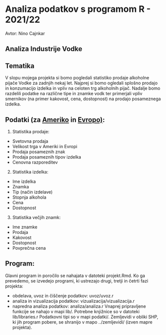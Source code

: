 # Analiza podatkov s programom R - 2021/22 #
Avtor: Nino Cajnkar
## Analiza Industrije Vodke ##

## Tematika ##

V slopu mojega projekta si bomo pogledali statistiko prodaje alkoholne pijače Vodke za zadnjih nekaj let.
Najprej si bomo ogledali splošno prodajo in konzumacijo izdelka in vpliv na celoten trg alkoholnih pijač.
Nadalje bomo razdelili podatke na različne tipe in znamke vodk ter primerjali vpliv smernikov (na primer kakovost, cena, dostopnost) na prodajo posameznega izdelka.

## Podatki (za [Ameriko](https://www.statista.com/topics/3741/vodka-industry/#dossierKeyfigures) in [Evropo)](https://www.statista.com/outlook/cmo/alcoholic-drinks/spirits/vodka/europe): ##
1. Statistika prodaje:
* Svetovna prodaja
* Velikost trga v Ameriki in Evropi
* Prodaja posameznih znak
* Prodaja posameznih tipov izdelka
* Cenovna razporeditev
2. Statistika izdelka:
* Ime izdelka
* Znamka
* Tip (način izdelave)
* Stopnja alkohola
* Cena
* Dostopnost
3. Statistika večjih znamk:
* Ime znamke
* Prodaja
* Kakovost
* Dostopnost
* Povprečna cena

## Program: ##
Glavni program in poročilo se nahajata v datoteki projekt.Rmd. Ko ga prevedemo, se izvedejo programi, ki ustrezajo drugi, tretji in četrti fazi projekta:
* obdelava, uvoz in čiščenje podatkov: uvoz/uvoz.r
* analiza in vizualizacija podatkov: vizualizacija/vizualizacija.r
* napredna analiza podatkov: analiza/analiza.r
Vnaprej pripravljene funkcije se nahajo v mapi lib/. Potrebne knjižnice so v datoteki lib/libraries.r
Podatkovni tipi so v mapi podatki/. Zemljevidi v obliki SHP, ki jih program pobere, se shranijo v mapo ../zemljevidi/ (izven mapre projekta).
